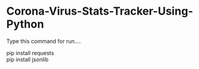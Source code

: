 # Corona-Virus-Stats-Tracker-Using-Python

Type this command for run....

pip install requests
<br>
pip install jsonlib
